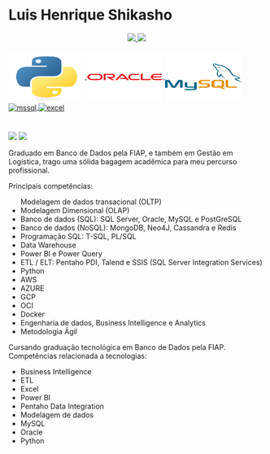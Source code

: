 # Luis Henrique Shikasho
<div align="center">
<a href="https://github.com/henrique819">
<img height="180em" src="https://github-readme-stats.vercel.app/api?username=henrique819&show_icons=true&theme=blue-green&include_all_commits=true&count_private=true"/>
<img height="180em" src="https://github-readme-stats.vercel.app/api/top-langs/?username=henrique819&theme=blue-green&include_all_commits=true&count_private=true"/>
</div>
<div style="display: inline_block"><br>
<img align="center" alt="python" height="100" width="150" src="https://raw.githubusercontent.com/devicons/devicon/master/icons/python/python-original.svg">
<img align="center" alt="oracle" height="100" width="150" src="https://raw.githubusercontent.com/devicons/devicon/master/icons/oracle/oracle-original.svg">
<img align="center" alt="mysql" height="100" width="150" src="https://raw.githubusercontent.com/devicons/devicon/master/icons/mysql/mysql-original-wordmark.svg">
<img align="center" alt="mssql" height="70" width="150" src="https://img.shields.io/badge/Microsoft_SQL_Server-CC2927?style=for-the-badge&logo=microsoft-sql-server&logoColor=white">
<img align="center" alt="excel" height="70" width="150" src="https://img.shields.io/badge/Microsoft_Excel-217346?style=for-the-badge&logo=microsoft-excel&logoColor=white">
</div>

#

<div> 
<a href="https://www.linkedin.com/in/luis-henrique-shikasho" target="_blank"><img src="https://img.shields.io/badge/-LinkedIn-%230077B5?style=for-the-badge&logo=linkedin&logoColor=white" target="_blank"></a> 
<a href = "mailto:henrique819@gmail.com"><img src="https://img.shields.io/badge/Gmail-D14836?style=for-the-badge&logo=gmail&logoColor=white" target="_blank"></a>
 
</div>
  
  


Graduado em Banco de Dados pela FIAP, e também em Gestão em Logística, trago uma sólida bagagem acadêmica para meu percurso profissional.

Principais competências:
<ul>
Modelagem de dados transacional (OLTP)</li>
<li>Modelagem Dimensional (OLAP)</li>
<li>Banco de dados (SQL): SQL Server, Oracle, MySQL e PostGreSQL</li>
<li>Banco de dados (NoSQL): MongoDB, Neo4J, Cassandra e Redis</li>
<li>Programação SQL: T-SQL, PL/SQL</li>
<li>Data Warehouse</li>
<li>Power BI e Power Query</li>
<li>ETL / ELT: Pentaho PDI, Talend e SSIS (SQL Server Integration Services) </li>
<li>Python</li>
<li>AWS</li>
<li>AZURE</li>
<li>GCP</li>
<li>OCI</li>
<li>Docker</li>
<li>Engenharia de dados, Business Intelligence e Analytics</li>
<li>Metodologia Ágil</li>
 </ul>
 
Cursando graduação tecnológica em Banco de Dados pela FIAP.
Competências relacionada a tecnologias:
<ul>
<li>Business Intelligence</li>
<li>ETL</li>
<li>Excel</li>
<li>Power BI</li>
<li>Pentaho Data Integration</li>
<li>Modelagem de dados</li>
<li>MySQL</li>
<li>Oracle</li>
<li>Python</li>
 </ul>


<!--
**henrique819/henrique819** is a ✨ _special_ ✨ repository because its `README.md` (this file) appears on your GitHub profile.

Here are some ideas to get you started:

- 🔭 I’m currently working on ...
- 🌱 I’m currently learning ...
- 👯 I’m looking to collaborate on ...
- 🤔 I’m looking for help with ...
- 💬 Ask me about ...
- 📫 How to reach me: ...
- 😄 Pronouns: ...
- ⚡ Fun fact: ...


-->
